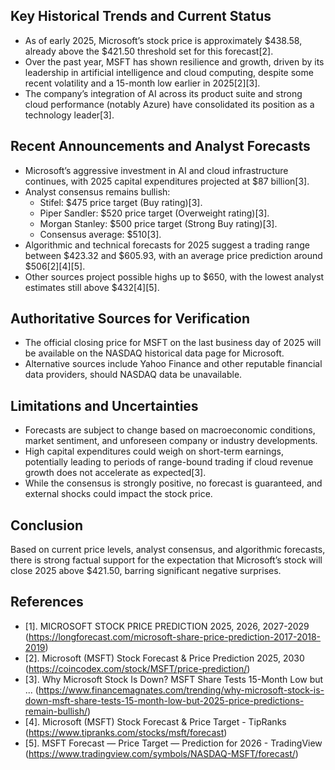 ## Key Historical Trends and Current Status

- As of early 2025, Microsoft’s stock price is approximately $438.58, already above the $421.50 threshold set for this forecast[2].
- Over the past year, MSFT has shown resilience and growth, driven by its leadership in artificial intelligence and cloud computing, despite some recent volatility and a 15-month low earlier in 2025[2][3].
- The company’s integration of AI across its product suite and strong cloud performance (notably Azure) have consolidated its position as a technology leader[3].

## Recent Announcements and Analyst Forecasts

- Microsoft’s aggressive investment in AI and cloud infrastructure continues, with 2025 capital expenditures projected at $87 billion[3].
- Analyst consensus remains bullish:
  - Stifel: $475 price target (Buy rating)[3].
  - Piper Sandler: $520 price target (Overweight rating)[3].
  - Morgan Stanley: $500 price target (Strong Buy rating)[3].
  - Consensus average: $510[3].
- Algorithmic and technical forecasts for 2025 suggest a trading range between $423.32 and $605.93, with an average price prediction around $506[2][4][5].
- Other sources project possible highs up to $650, with the lowest analyst estimates still above $432[4][5].

## Authoritative Sources for Verification

- The official closing price for MSFT on the last business day of 2025 will be available on the NASDAQ historical data page for Microsoft.
- Alternative sources include Yahoo Finance and other reputable financial data providers, should NASDAQ data be unavailable.

## Limitations and Uncertainties

- Forecasts are subject to change based on macroeconomic conditions, market sentiment, and unforeseen company or industry developments.
- High capital expenditures could weigh on short-term earnings, potentially leading to periods of range-bound trading if cloud revenue growth does not accelerate as expected[3].
- While the consensus is strongly positive, no forecast is guaranteed, and external shocks could impact the stock price.

## Conclusion

Based on current price levels, analyst consensus, and algorithmic forecasts, there is strong factual support for the expectation that Microsoft’s stock will close 2025 above $421.50, barring significant negative surprises.

## References

- [1]. MICROSOFT STOCK PRICE PREDICTION 2025, 2026, 2027-2029 (https://longforecast.com/microsoft-share-price-prediction-2017-2018-2019)
- [2]. Microsoft (MSFT) Stock Forecast & Price Prediction 2025, 2030 (https://coincodex.com/stock/MSFT/price-prediction/)
- [3]. Why Microsoft Stock Is Down? MSFT Share Tests 15-Month Low but ... (https://www.financemagnates.com/trending/why-microsoft-stock-is-down-msft-share-tests-15-month-low-but-2025-price-predictions-remain-bullish/)
- [4]. Microsoft (MSFT) Stock Forecast & Price Target - TipRanks (https://www.tipranks.com/stocks/msft/forecast)
- [5]. MSFT Forecast — Price Target — Prediction for 2026 - TradingView (https://www.tradingview.com/symbols/NASDAQ-MSFT/forecast/)